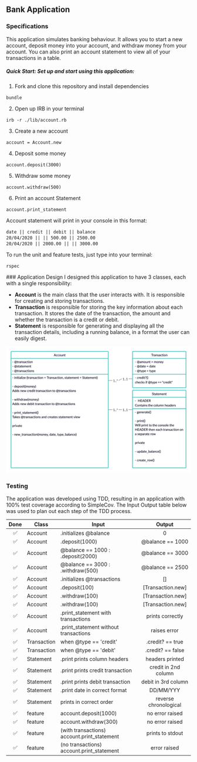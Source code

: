 Bank Application
---

### Specifications
This application simulates banking behaviour. It allows you to start a new account, deposit money into your account, and withdraw money from your account. You can also print an account statement to view all of your transactions in a table.

##### Quick Start: Set up and start using this application:
1. Fork and clone this repository and install dependencies
```
bundle
```
2. Open up IRB in your terminal
```
irb -r ./lib/account.rb
```

3. Create a new account
```
account = Account.new
```
4. Deposit some money
```
account.deposit(3000)
```
5. Withdraw some money
```
account.withdraw(500)
```
6. Print an account Statement
```
account.print_statement
```

Account statement will print in your console in this format:
```
date || credit || debit || balance
20/04/2020 || || 500.00 || 2500.00
20/04/2020 || 2000.00 || || 3000.00
```

To run the unit and feature tests, just type into your terminal:
```
rspec
```

### Application Design
I designed this application to have 3 classes, each with a single responsibility:
- **Account** is the main class that the user interacts with. It is responsible for creating and storing transactions.
- **Transaction** is responsible for storing the key information about each transaction. It stores the date of the transaction, the amount and whether the transaction is a credit or debit.
- **Statement** is responsible for generating and displaying all the transaction details, including a running balance, in a format the user can easily digest.

![Bank diagram](/images/Application_diagram.png?)

### Testing
The application was developed using TDD, resulting in an application with 100% test coverage according to SimpleCov. The Input Output table below was used to plan out each step of the TDD process.

| Done              | Class       | Input                                       | Output                |
| :---:             | ---         | ---                                         | :---:                 |
| :white_check_mark:| Account     | .initializes @balance                       | 0                     |
| :white_check_mark:| Account     |  .deposit(1000)                             | @balance == 1000      |
| :white_check_mark:| Account     |  @balance == 1000 : .deposit(2000)          | @balance == 3000      |
| :white_check_mark:| Account     |  @balance == 3000 : .withdraw(500)          | @balance == 2500      |
| :white_check_mark:| Account     |  .initializes @transactions                 | []                    |
| :white_check_mark:| Account     |  .deposit(100)                              |[Transaction.new]      |
| :white_check_mark:| Account     |  .withdraw(100)                             |[Transaction.new]      |
| :white_check_mark:| Account     |  .withdraw(100)                             |[Transaction.new]      |
| :white_check_mark:| Account     |  .print_statement with transactions         |prints correctly       |
| :white_check_mark:| Account     |  .print_statement without transactions      |raises error           |
| :white_check_mark:| Transaction | when @type == 'credit'                      | .credit? == true      |
| :white_check_mark:| Transaction | when @type == 'debit'                       | .credit? == false     |
| :white_check_mark:| Statement   | .print prints column headers                | headers printed       |
| :white_check_mark:| Statement   | .print prints credit transaction            | credit in 2nd column  |
| :white_check_mark:| Statement   | .print prints debit transaction             | debit in 3rd column   |
| :white_check_mark:| Statement   | .print date in correct format               | DD/MM/YYY             |
| :white_check_mark:| Statement   | prints in correct order                     | reverse chronological |
| :white_check_mark:| feature     | account.deposit(1000)                       | no error raised       |
| :white_check_mark:| feature     | account.withdraw(300)                       | no error raised       |
| :white_check_mark:| feature     | (with transactions) account.print_statement | prints to stdout      |
| :white_check_mark:| feature     | (no transactions) account.print_statement   | error raised          |

